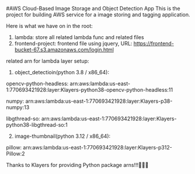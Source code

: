 #AWS Cloud-Based Image Storage and Object Detection App
This is the project for building AWS service for a image storing and tagging application.


Here is what we have on in the root:
1. lambda: store all related lambda func and related files
2. frontend-project: frontend file using jquery, URL: https://frontend-bucket-67.s3.amazonaws.com/login.html

related arn for lambda layer setup:

1. object_detectioin(python 3.8 / x86_64):
   
opencv-python-headless: arn:aws:lambda:us-east-1:770693421928:layer:Klayers-python38-opencv-python-headless:11

numpy: arn:aws:lambda:us-east-1:770693421928:layer:Klayers-p38-numpy:13

libgthread-so: arn:aws:lambda:us-east-1:770693421928:layer:Klayers-python38-libgthread-so:1
   
2. image-thumbnail(python 3.12 / x86_64):

pillow: arn:aws:lambda:us-east-1:770693421928:layer:Klayers-p312-Pillow:2
   
Thanks to Klayers for providing Python package arns!!!🥰🥰🥰
